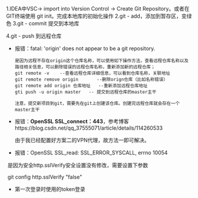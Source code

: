 1.IDEA中VSC-> import into Version Control -> Create Git Repository。或者在GIT终端使用 git init。完成本地库的初始化操作
2.git - add，添加到暂存区，变绿色
3.git - commit 提交到本地库

4.git - push 到远程仓库

* 报错：fatal: 'origin' does not appear to be a git repository.

  ~~~
  是因为远程不存在origin这个仓库名称，可以使用如下操作方法，查看远程仓库名称以及路径相关信息，可以删除错误的远程仓库名称，重新添加新的远程仓库；
  git remote -v    --查看远程仓库详细信息，可以看到仓库名称，关联地址
  git remote remove origin       --删除orign仓库（比如名称错误）
  git remote add origin 仓库地址   --重新添加远程仓库地址
  gti push -u origin master   -- 提交到远程仓库的master主干
  
  注意，提交新项目到git，需要先在git上创建该仓库。创建完远程仓库就会存在一个master主干
  ~~~

* 报错：**OpenSSL SSL_connect：443**，参考博客https://blog.csdn.net/qq_37555071/article/details/114260533

  由于我已经配置好方案二的VPN代理，故方法一即可解决。

* 报错：OpenSSL SSL_read: SSL_ERROR_SYSCALL, errno 10054

​					是因为安全http.sslVerify安全设置没有修改，需要设置下参数

​				   git config http.sslVerify "false"

* 第一次登录时使用的token登录

​    